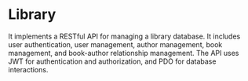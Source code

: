 # Library
It implements a RESTful API for managing a library database. It includes user authentication, user management, author management, book management, and book-author relationship management. The API uses JWT for authentication and authorization, and PDO for database interactions.
